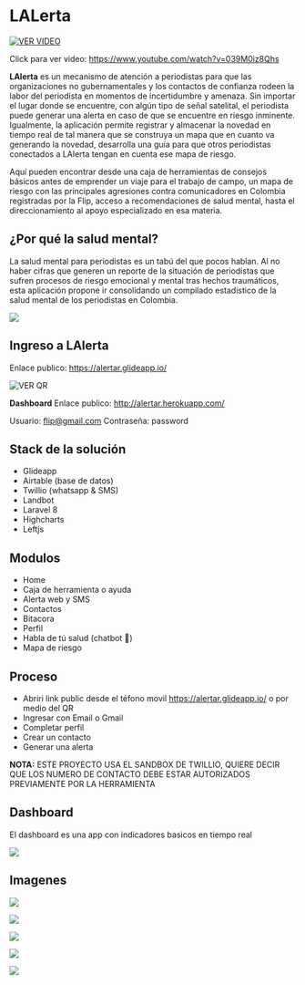 # LALerta

[![VER VIDEO](https://img.youtube.com/vi/039M0iz8Qhs/0.jpg)](https://www.youtube.com/watch?v=039M0iz8Qhs)

Click para ver video: https://www.youtube.com/watch?v=039M0iz8Qhs

**LAlerta** es un mecanismo de atención a periodistas para que las organizaciones no gubernamentales y los contactos de confianza rodeen la labor del periodista en momentos de incertidumbre y amenaza. Sin importar el lugar donde se encuentre, con algún tipo de señal satelital, el periodista puede generar una alerta en caso de que se encuentre en riesgo inminente. Igualmente, la aplicación permite registrar y almacenar la novedad en tiempo real de tal manera que se construya un mapa que en cuanto va generando la novedad, desarrolla una guía para que otros periodistas conectados a LAlerta tengan en cuenta ese mapa de riesgo. 
  
Aquí pueden encontrar desde una caja de herramientas de consejos básicos antes de emprender un viaje para el trabajo de campo, un mapa de riesgo con las principales agresiones contra comunicadores en Colombia registradas por la Flip, acceso a recomendaciones de salud mental, hasta el direccionamiento al apoyo especializado en esa materia.

## ¿Por qué la salud mental?
La salud mental para periodistas es un tabú del que pocos hablan. Al no haber cifras que generen un reporte de la situación de periodistas que sufren procesos de riesgo emocional y mental tras hechos traumáticos, esta aplicación propone ir consolidando un compilado estadístico de la salud mental de los periodistas en Colombia. 

![](https://i.ibb.co/X2xSvww/ezgif-com-gif-maker.gif)

## Ingreso a LAlerta

Enlace publico: https://alertar.glideapp.io/

![VER QR](https://i.imgur.com/rwASssv.png)

**Dashboard**
Enlace publico: http://alertar.herokuapp.com/

Usuario: flip@gmail.com
Contraseña: password

## Stack de la solución

* Glideapp
* Airtable (base de datos)
* Twillio (whatsapp & SMS)
* Landbot
* Laravel 8
* Highcharts
* Leftjs

## Modulos

* Home
* Caja de herramienta o ayuda
* Alerta web y SMS
* Contactos
* Bitacora
* Perfil
* Habla de tú salud (chatbot 🤖)
* Mapa de riesgo

## Proceso
* Abriri link public desde el téfono movil https://alertar.glideapp.io/ o por medio del QR
* Ingresar con Email o Gmail
* Completar perfil
* Crear un contacto
* Generar una alerta

**NOTA:** ESTE PROYECTO USA EL SANDBOX DE TWILLIO, QUIERE DECIR QUE LOS NUMERO DE CONTACTO DEBE ESTAR AUTORIZADOS PREVIAMENTE POR LA HERRAMIENTA

## Dashboard
El dashboard es una app con indicadores basicos en tiempo real

![](https://i.imgur.com/NOIjLJC.png)

## Imagenes

![](https://i.imgur.com/9X86eAF.jpg)

![](https://i.imgur.com/iyNnC9G.jpg)

![](https://i.imgur.com/B40kMHP.jpg)

![](https://i.imgur.com/AlRqZis.jpg)

![](https://i.imgur.com/YVHHYJW.jpg)

